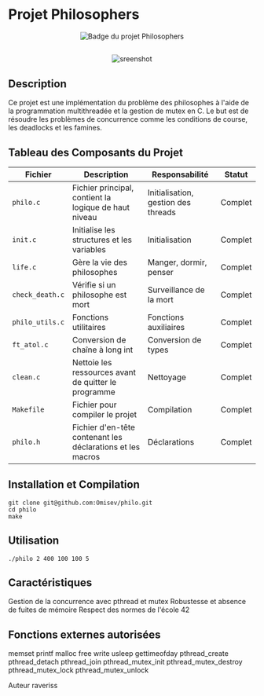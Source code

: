 # **Projet Philosophers**

<div align="center">
  <img src="https://github.com/byaliego/42-project-badges/raw/main/badges/philosopherse.png" alt="Badge du projet Philosophers">
</div>

##
<div align="center">
  <img src="https://github.com/Omisev/philo/blob/main/Capture_philosophers.png" alt="sreenshot">
</div>

## Description
Ce projet est une implémentation du problème des philosophes à l'aide de la programmation multithreadée et la gestion de mutex en C. Le but est de résoudre les problèmes de concurrence comme les conditions de course, les deadlocks et les famines.

## Tableau des Composants du Projet

| Fichier             | Description                                                             | Responsabilité                                  | Statut    |
|---------------------|-------------------------------------------------------------------------|-------------------------------------------------|-----------|
| `philo.c`           | Fichier principal, contient la logique de haut niveau                   | Initialisation, gestion des threads             | Complet   |
| `init.c`            | Initialise les structures et les variables                              | Initialisation                                  | Complet   |
| `life.c`            | Gère la vie des philosophes                                             | Manger, dormir, penser                           | Complet   |
| `check_death.c`     | Vérifie si un philosophe est mort                                       | Surveillance de la mort                          | Complet   |
| `philo_utils.c`     | Fonctions utilitaires                                                    | Fonctions auxiliaires                            | Complet   |
| `ft_atol.c`         | Conversion de chaîne à long int                                         | Conversion de types                              | Complet   |
| `clean.c`           | Nettoie les ressources avant de quitter le programme                    | Nettoyage                                        | Complet   |
| `Makefile`          | Fichier pour compiler le projet                                          | Compilation                                      | Complet   |
| `philo.h`           | Fichier d'en-tête contenant les déclarations et les macros               | Déclarations                                    | Complet   |



## Installation et Compilation
```
git clone git@github.com:Omisev/philo.git
cd philo
make
```

## Utilisation
```
./philo 2 400 100 100 5
```

## Caractéristiques
Gestion de la concurrence avec pthread et mutex
Robustesse et absence de fuites de mémoire
Respect des normes de l'école 42

## Fonctions externes autorisées
memset
printf
malloc
free
write
usleep
gettimeofday
pthread_create
pthread_detach
pthread_join
pthread_mutex_init
pthread_mutex_destroy
pthread_mutex_lock
pthread_mutex_unlock

Auteur
raveriss
